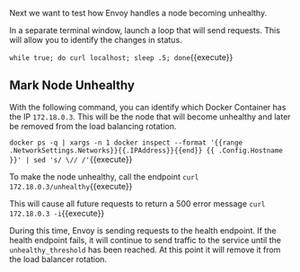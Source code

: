Next we want to test how Envoy handles a node becoming unhealthy.

In a separate terminal window, launch a loop that will send requests. This will allow you to identify the changes in status.

`while true; do curl localhost; sleep .5; done`{{execute}}

## Mark Node Unhealthy

With the following command, you can identify which Docker Container has the IP `172.18.0.3`. This will be the node that will become unhealthy and later be removed from the load balancing rotation.

`docker ps -q | xargs -n 1 docker inspect --format '{{range .NetworkSettings.Networks}}{{.IPAddress}}{{end}} {{ .Config.Hostname }}' | sed 's/ \// /'`{{execute}}

To make the node unhealthy, call the endpoint `curl 172.18.0.3/unhealthy`{{execute}}

This will cause all future requests to return a 500 error message `curl 172.18.0.3 -i`{{execute}}

During this time, Envoy is sending requests to the health endpoint. If the health endpoint fails, it will continue to send traffic to the service until the `unhealthy_threshold` has been reached. At this point it will remove it from the load balancer rotation.